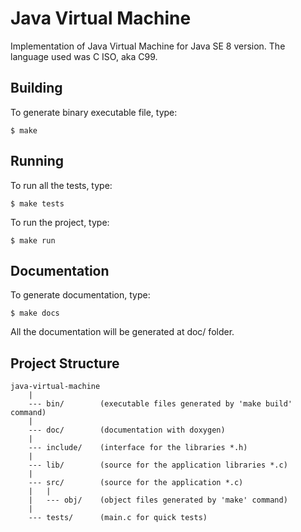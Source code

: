 Java Virtual Machine
====================
Implementation of Java Virtual Machine for Java SE 8 version. The language used was C ISO, aka C99.

Building
--------

To generate binary executable file, type:

    $ make

Running
-------
To run all the tests, type:

    $ make tests

To run the project, type:

    $ make run

Documentation
-------------
To generate documentation, type:

    $ make docs

All the documentation will be generated at doc/ folder.        

Project Structure
-----------------

    java-virtual-machine
        |
        --- bin/        (executable files generated by 'make build' command)
        |
        --- doc/        (documentation with doxygen)
        |
        --- include/    (interface for the libraries *.h)
        |
        --- lib/        (source for the application libraries *.c)
        |
        --- src/        (source for the application *.c)
        |   |
        |   --- obj/    (object files generated by 'make' command)
        |
        --- tests/      (main.c for quick tests)
